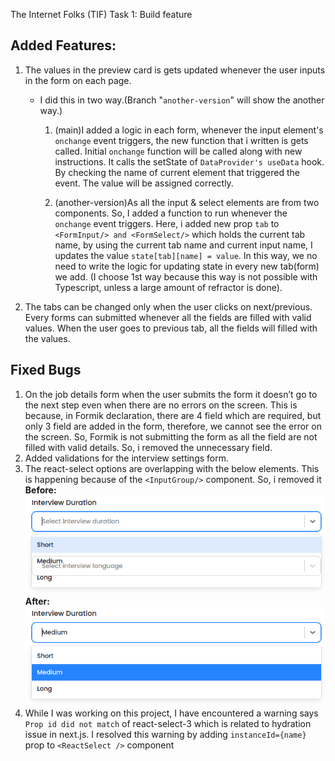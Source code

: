 The Internet Folks (TIF) Task 1: Build feature

## Added Features:

1. The values in the preview card is gets updated whenever the user inputs in the form on each page.

   - I did this in two way.(Branch "`another-version`" will show the another way.)

     1. (main)I added a logic in each form, whenever the input element's `onchange` event triggers, the new function that i written is gets called. Initial `onchange` function will be called along with new instructions. It calls the setState of `DataProvider's useData` hook. By checking the name of current element that triggered the event. The value will be assigned correctly.

     1. (another-version)As all the input & select elements are from two components. So, I added a function to run whenever the `onchange` event triggers. Here, i added new prop `tab` to `<FormInput/> and <FormSelect/>` which holds the current tab name, by using the current tab name and current input name, I updates the value `state[tab][name] = value`. In this way, we no need to write the logic for updating state in every new tab(form) we add. (I choose 1st way because this way is not possible with Typescript, unless a large amount of refractor is done).

1. The tabs can be changed only when the user clicks on next/previous. Every forms can submitted whenever all the fields are filled with valid values. When the user goes to previous tab, all the fields will filled with the values.

## Fixed Bugs

1. On the job details form when the user submits the form it doesn’t go to the next step even when there are no errors on the screen. This is because, in Formik declaration, there are 4 field which are required, but only 3 field are added in the form, therefore, we cannot see the error on the screen. So, Formik is not submitting the form as all the field are not filled with valid details. So, i removed the unnecessary field.
1. Added validations for the interview settings form.
1. The react-select options are overlapping with the below elements. This is happening because of the `<InputGroup/>` component. So, i removed it  
   **Before:**
   ![Error](image.png)
   **After:**
   ![Alt text](image-1.png)
1. While I was working on this project, I have encountered a warning says `Prop id did not match` of react-select-3 which is related to hydration issue in next.js. I resolved this warning by adding `instanceId={name}` prop to `<ReactSelect />` component

